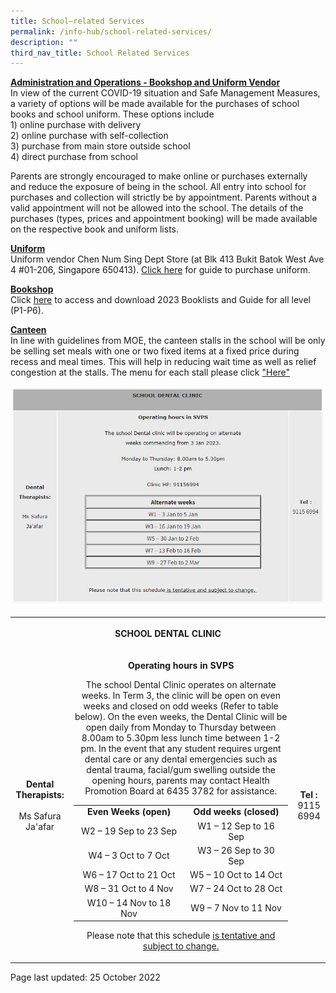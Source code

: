 ```yaml
---
title: School–related Services
permalink: /info-hub/school-related-services/
description: ""
third_nav_title: School Related Services
---
```

<p><u><strong>Administration and Operations - Bookshop and Uniform Vendor<br></strong></u>In view of the current COVID-19 situation and Safe Management Measures, a variety of options will be made available for the purchases of school books and school uniform. These options include<br>1) online purchase with delivery<br>2) online purchase with self-collection<br>3) purchase from main store outside school<br>4) direct purchase from school</p>
<p>Parents are strongly encouraged to make online or purchases externally and reduce the exposure of being in the school. All entry into school for purchases and collection will strictly be by appointment. Parents without a valid appointment will not be allowed into the school. The details of the purchases (types, prices and appointment booking) will be made available on the respective book and uniform lists.</p>
<p><u><strong>Uniform<br></strong></u>Uniform vendor Chen Num Sing Dept Store (at Blk 413 Bukit Batok West Ave 4 #01-206, Singapore 650413).&nbsp;<a rel="noopener" target="_blank" href="https://drive.google.com/file/d/11Sdm74fkkHTzRpqdB7GHOSNJlWM78WLy/view?usp=sharing&amp;litebox=1">Click here</a>&nbsp;for guide to purchase uniform.</p>
<p><strong><u>Bookshop<br></u></strong>Click&nbsp;<u><a data-saferedirecturl="https://www.google.com/url?q=https://drive.google.com/drive/folders/1LeB7Ei8TdtX3-V8zEaUYPr3Ul_7B3ohD?usp%3Dsharing&amp;source=gmail&amp;ust=1608183411061000&amp;usg=AFQjCNEpY_R1CdyaBKCojI4RtVLbQT87Bg" rel="noopener" target="_blank" href="https://drive.google.com/drive/folders/1_1_PtgMeYOOM88YUF2ZLdlIpQKrnsqUS?usp=sharing">here</a></u>&nbsp;to access and download 2023 Booklists and Guide for all level (P1-P6).</p>
<p><u><strong>Canteen<br></strong></u>In line with guidelines from MOE, the canteen stalls in the school will be only be selling set meals with one or two fixed items at a fixed price during recess and meal times. This will help in reducing wait time as well as relief congestion at the stalls. The menu for each stall please click&nbsp;<a rel="noopener" target="_blank" href="https://drive.google.com/file/d/1B1LEG8gbvFc6DDp9R5QvH1gl93JYL9jz/view">"Here"</a></p>
<img src="/images/School%20Dental.jpg">
<table>
<tbody>
<tr>
<th colspan="3">
<p style="text-align: center;">SCHOOL DENTAL CLINIC</p>
</th>
</tr>
<tr>
<td style="text-align: center;"><strong>Dental Therapists:</strong><br><br>Ms Safura Ja'afar</td>
<td>
<p style="text-align: center;"><strong>Operating hours in SVPS</strong><strong><br></strong></p>
<p style="text-align: center;">The school Dental Clinic operates on alternate weeks. In Term 3, the clinic will be open on even weeks and closed on odd weeks (Refer to table below). On the even weeks, the Dental Clinic will be open daily from Monday to Thursday between 8.00am to 5.30pm less lunch time between 1-2 pm. In the event that any student requires urgent dental care or any dental emergencies such as dental trauma, facial/gum swelling outside the opening hours, parents may contact Health Promotion Board at 6435 3782 for assistance.</p>
<table>
<tbody>
<tr>
<td style="text-align: center;"><strong>Even Weeks (open)</strong></td>
<td style="text-align: center;"><strong>Odd weeks (closed)</strong></td>
</tr>
<tr>
<td style="text-align: center;">W2 – 19 Sep to 23 Sep</td>
<td style="text-align: center;">W1 – 12 Sep to 16 Sep</td>
</tr>
<tr>
<td style="text-align: center;">W4 – 3 Oct to 7 Oct</td>
<td style="text-align: center;">W3 – 26 Sep to 30 Sep</td>
</tr>
<tr>
<td style="text-align: center;">W6 – 17 Oct to 21 Oct</td>
<td style="text-align: center;">W5 – 10 Oct to 14 Oct</td>
</tr>
<tr>
<td style="text-align: center;">W8 – 31 Oct to 4 Nov</td>
<td style="text-align: center;">W7 – 24 Oct to 28 Oct</td>
</tr>
<tr>
<td style="text-align: center;">W10 – 14 Nov to 18 Nov</td>
<td style="text-align: center;">W9 – 7 Nov to 11 Nov</td>
</tr>
</tbody>
</table>
<p style="text-align: center;">Please note that this schedule <u>is tentative and subject to change.</u></p>
</td>
<td style="text-align: center;"><strong>Tel :</strong><br>9115 6994</td>
</tr>
</tbody>
</table>
<p>Page last updated: 25 October 2022</p>